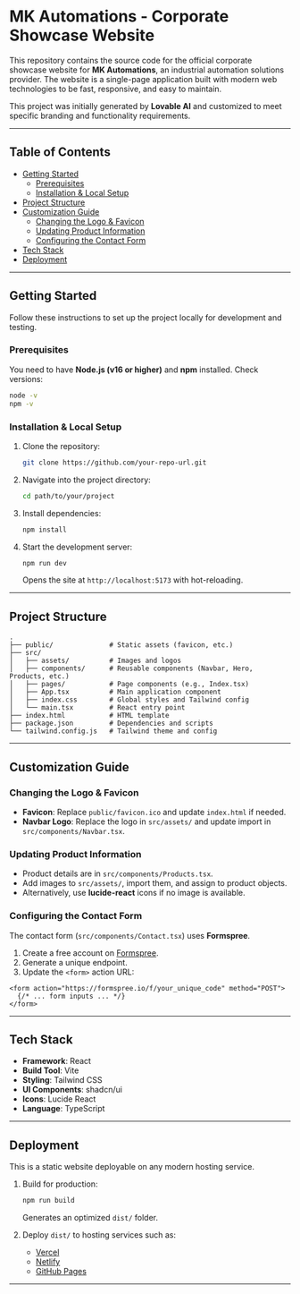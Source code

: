 # MK Automations - Corporate Showcase Website

This repository contains the source code for the official corporate showcase website for **MK Automations**, an industrial automation solutions provider. The website is a single-page application built with modern web technologies to be fast, responsive, and easy to maintain.

This project was initially generated by **Lovable AI** and customized to meet specific branding and functionality requirements.

---

## Table of Contents
- [Getting Started](#getting-started)  
  - [Prerequisites](#prerequisites)  
  - [Installation & Local Setup](#installation--local-setup)  
- [Project Structure](#project-structure)  
- [Customization Guide](#customization-guide)  
  - [Changing the Logo & Favicon](#changing-the-logo--favicon)  
  - [Updating Product Information](#updating-product-information)  
  - [Configuring the Contact Form](#configuring-the-contact-form)  
- [Tech Stack](#tech-stack)  
- [Deployment](#deployment)  

---

## Getting Started

Follow these instructions to set up the project locally for development and testing.

### Prerequisites
You need to have **Node.js (v16 or higher)** and **npm** installed. Check versions:

```bash
node -v
npm -v
```

### Installation & Local Setup
1. Clone the repository:  
   ```bash
   git clone https://github.com/your-repo-url.git
   ```
2. Navigate into the project directory:  
   ```bash
   cd path/to/your/project
   ```
3. Install dependencies:  
   ```bash
   npm install
   ```
4. Start the development server:  
   ```bash
   npm run dev
   ```
   Opens the site at `http://localhost:5173` with hot-reloading.

---

## Project Structure

```plaintext
.
├── public/              # Static assets (favicon, etc.)
├── src/
│   ├── assets/          # Images and logos
│   ├── components/      # Reusable components (Navbar, Hero, Products, etc.)
│   ├── pages/           # Page components (e.g., Index.tsx)
│   ├── App.tsx          # Main application component
│   ├── index.css        # Global styles and Tailwind config
│   └── main.tsx         # React entry point
├── index.html           # HTML template
├── package.json         # Dependencies and scripts
└── tailwind.config.js   # Tailwind theme and config
```

---

## Customization Guide

### Changing the Logo & Favicon
- **Favicon**: Replace `public/favicon.ico` and update `index.html` if needed.  
- **Navbar Logo**: Replace the logo in `src/assets/` and update import in `src/components/Navbar.tsx`.

### Updating Product Information
- Product details are in `src/components/Products.tsx`.  
- Add images to `src/assets/`, import them, and assign to product objects.  
- Alternatively, use **lucide-react** icons if no image is available.

### Configuring the Contact Form
The contact form (`src/components/Contact.tsx`) uses **Formspree**.  
1. Create a free account on [Formspree](https://formspree.io).  
2. Generate a unique endpoint.  
3. Update the `<form>` action URL:  

```tsx
<form action="https://formspree.io/f/your_unique_code" method="POST">
  {/* ... form inputs ... */}
</form>
```

---

## Tech Stack
- **Framework**: React  
- **Build Tool**: Vite  
- **Styling**: Tailwind CSS  
- **UI Components**: shadcn/ui  
- **Icons**: Lucide React  
- **Language**: TypeScript  

---

## Deployment
This is a static website deployable on any modern hosting service.

1. Build for production:  
   ```bash
   npm run build
   ```
   Generates an optimized `dist/` folder.

2. Deploy `dist/` to hosting services such as:  
   - [Vercel](https://vercel.com)  
   - [Netlify](https://www.netlify.com)  
   - [GitHub Pages](https://pages.github.com)  

---
